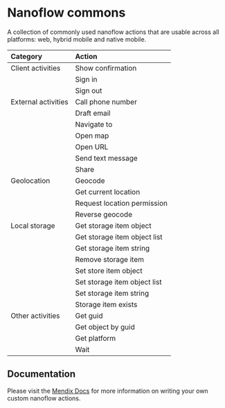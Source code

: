 # Nanoflow commons

A collection of commonly used nanoflow actions that are usable across all platforms: web, hybrid mobile and native
mobile.

| Category            | Action                       |
| :------------------ | :--------------------------- |
| Client activities   | Show confirmation            |
|                     | Sign in                      |
|                     | Sign out                     |
| External activities | Call phone number            |
|                     | Draft email                  |
|                     | Navigate to                  |
|                     | Open map                     |
|                     | Open URL                     |
|                     | Send text message            |
|                     | Share                        |
| Geolocation         | Geocode                      |
|                     | Get current location         |
|                     | Request location permission  |
|                     | Reverse geocode              |
| Local storage       | Get storage item object      |
|                     | Get storage item object list |
|                     | Get storage item string      |
|                     | Remove storage item          |
|                     | Set store item object        |
|                     | Set storage item object list |
|                     | Set storage item string      |
|                     | Storage item exists          |
| Other activities    | Get guid                     |
|                     | Get object by guid           |
|                     | Get platform                 |
|                     | Wait                         |

## Documentation

Please visit the [Mendix Docs](https://docs.mendix.com/howto/extensibility/write-javascript-actions) for more
information on writing your own custom nanoflow actions.
